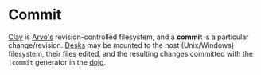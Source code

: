 # Commit

[Clay](/glossary/clay) is [Arvo's](/glossary/arvo) revision-controlled filesystem, and a **commit** is a particular change/revision. [Desks](/glossary/desk) may be mounted to the host (Unix/Windows) filesystem, their files edited, and the resulting changes committed with the `|commit` generator in the [dojo](/glossary/dojo).
